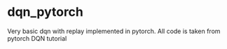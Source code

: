 # dqn_pytorch
Very basic dqn with replay implemented in pytorch. All code is taken from pytorch DQN tutorial
